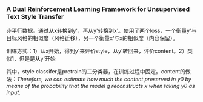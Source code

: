### A Dual Reinforcement Learning Framework for Unsupervised Text Style Transfer

非平行数据。通过从x转换到y'，再从y'转换到x'。使用了两个loss，一个衡量y'与目标风格的相似度（风格迁移），另一个衡量x'与x的相似度（内容保留）。

训练方式：1）从x开始，得到y'来评价style，从y'转回来，评价content。2）类似1，但是是从y'开始

其中，style classifer是pretrain的二分类器，在训练过程中固定。content的做法：*Therefore, we can estimate how much the content preserved in y0 by means of the probability that the model g reconstructs x when taking y0
as input.*
